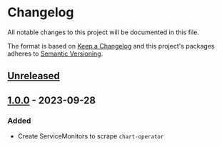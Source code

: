 # Changelog

All notable changes to this project will be documented in this file.

The format is based on [Keep a Changelog](http://keepachangelog.com/en/1.0.0/)
and this project's packages adheres to [Semantic Versioning](http://semver.org/spec/v2.0.0.html).

## [Unreleased]

## [1.0.0] - 2023-09-28

### Added

- Create ServiceMonitors to scrape `chart-operator`

[Unreleased]: https://github.com/giantswarm/chart-operator-servicemonitors/compare/v1.0.0...HEAD
[1.0.0]: https://github.com/giantswarm/chart-operator-servicemonitors/compare/v1.0.0...v1.0.0
[1.0.0]: https://github.com/giantswarm/chart-operator-servicemonitors/compare/v0.0.0...v1.0.0
